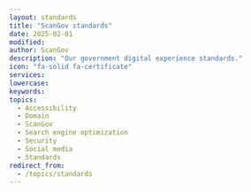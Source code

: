 ```yaml
---
layout: standards
title: "ScanGov standards"
date: 2025-02-01
modified: 
author: ScanGov
description: "Our government digital experience standards."
icon: "fa-solid fa-certificate"
services: 
lowercase: 
keywords: 
topics:
  - Accessibility
  - Domain
  - ScanGov
  - Search engine optimization
  - Security
  - Social media
  - Standards
redirect_from:
  - /topics/standards
---
```

